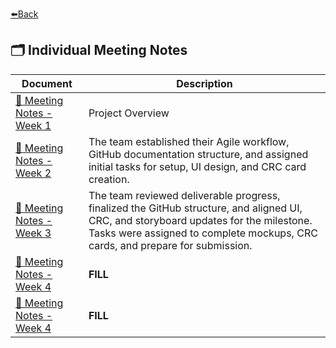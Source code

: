 [⬅️Back](../docs/contributing.md)

## 🗂️ Individual Meeting Notes

| Document | Description |
|-----------|-------------|
| [📝 Meeting Notes - Week 1 ](meeting-notes/week1.md) | Project Overview |
| [📝 Meeting Notes - Week 2 ](meeting-notes/week2.md) | The team established their Agile workflow, GitHub documentation structure, and assigned initial tasks for setup, UI design, and CRC card creation. |
| [📝 Meeting Notes - Week 3 ](meeting-notes/week3.md) | The team reviewed deliverable progress, finalized the GitHub structure, and aligned UI, CRC, and storyboard updates for the milestone. Tasks were assigned to complete mockups, CRC cards, and prepare for submission. |
| [📝 Meeting Notes - Week 4 ](meeting-notes/week4.md) | **FILL** |
| [📝 Meeting Notes - Week 4 ](meeting-notes/week5.md) | **FILL** |


